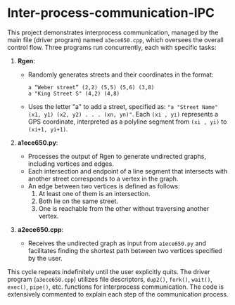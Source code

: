 # Inter-process-communication-IPC

This project demonstrates interprocess communication, managed by the main file (driver program) named `a3ece650.cpp`, which oversees the overall control flow. Three programs run concurrently, each with specific tasks:

1. **Rgen**: 
   - Randomly generates streets and their coordinates in the format:
     ```
     a “Weber street” (2,2) (5,5) (5,6) (3,8)
     a "King Street S" (4,2) (4,8)
     ```
   - Uses the letter "a" to add a street, specified as: `"a "Street Name" (x1, y1) (x2, y2) . . . (xn, yn)"`. Each `(xi , yi)` represents a GPS coordinate, interpreted as a polyline segment from `(xi , yi)` to `(xi+1, yi+1)`.

2. **a1ece650.py**: 
   - Processes the output of Rgen to generate undirected graphs, including vertices and edges. 
   - Each intersection and endpoint of a line segment that intersects with another street corresponds to a vertex in the graph. 
   - An edge between two vertices is defined as follows:
     1. At least one of them is an intersection.
     2. Both lie on the same street.
     3. One is reachable from the other without traversing another vertex.

3. **a2ece650.cpp**: 
   - Receives the undirected graph as input from `a1ece650.py` and facilitates finding the shortest path between two vertices specified by the user.

This cycle repeats indefinitely until the user explicitly quits. The driver program (`a3ece650.cpp`) utilizes file descriptors, `dup2()`, `fork()`, `wait()`, `exec()`, `pipe()`, etc. functions for interprocess communication. The code is extensively commented to explain each step of the communication process.
